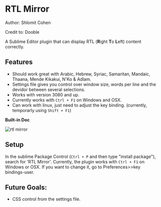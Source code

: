 # RTL Mirror

Author: Shlomit Cohen

Credit to: Dooble

A Sublime Editor plugin that can display RTL (<b>R</b>ight <b>T</b>o <b>L</b>eft) content correctly.

## Features

<ul>
  <li>Should work great with Arabic, Hebrew, Syriac, Samaritan, Mandaic, Thaana, Mende Kikakui, N'Ko & Adlam.</li>
  <li>Settings file gives you control over window size, words per line and the devidor between several selections.</li>
  <li>Works with version 3080 and up.</li>
  <li>Currently works with <code>Ctrl + F1</code> on Windows and OSX.</li>
  <li>Can work with linux, just need to adjust the key binding. (currently, temporarly using <code>Shift + F1</code>)</li>
</ul>

<b>Built-in Doc</b>

<img src="http://i.imgur.com/88c99aP.png" alt="rtl mirror">

## Setup

In the sublime Package Control (<code>Ctrl + P</code> and then type "install package"), search for 'RTL Mirror'.
Currently, the plugin works with <code>Ctrl + F1</code> on Windows or OSX. If you want to change it, go to Preferences>>key bindings-user.

## Future Goals:
<ul> 
    <li> CSS control from the settings file.</li>
</ul>
